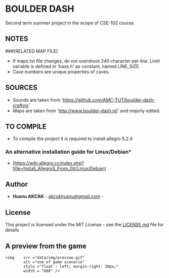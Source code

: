 # BOULDER DASH

Second term summer project in the scope of CSE-102 course.

## NOTES

###[RELATED MAP FILE]
* If maps.txt file changes, do not overshoot 240 character per line.
	Limit variable is defined in 'base.h' as constant, named LINE_SIZE.
* Cave numbers are unique properties of caves.

## SOURCES

* Sounds are taken from 'https://github.com/AMC-TUT/boulder-dash-craftyjs'
* Maps are taken from 'http://www.boulder-dash.nl/' and majorly edited.

## TO COMPILE

* To compile the project it is required to install allegro 5.2.4

### An alternative installation guide for Linux/Debian*

* (https://wiki.allegro.cc/index.php?title=Install_Allegro5_From_Git/Linux/Debian)

## Author

* **Husnu AKCAK** - *akcakhusnu@gmail.com* -

## License

This project is licensed under the MIT License - see the [LICENSE.md](LICENSE.md) file for details


## A preview from the game
	<img 	src ="data/img/preview.gif" 
			alt ="one of game scenario"
			style ="float : left; margin-right: 10px;"
			width = "600" />
